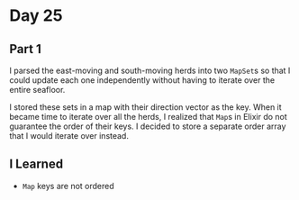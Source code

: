 # Day 25

## Part 1

I parsed the east-moving and south-moving herds into two `MapSet`s so that I could update each one independently without having to iterate over the entire seafloor.

I stored these sets in a map with their direction vector as the key. When it became time to iterate over all the herds, I realized that `Map`s in Elixir do not guarantee the order of their keys. I decided to store a separate order array that I would iterate over instead.

## I Learned

- `Map` keys are not ordered
